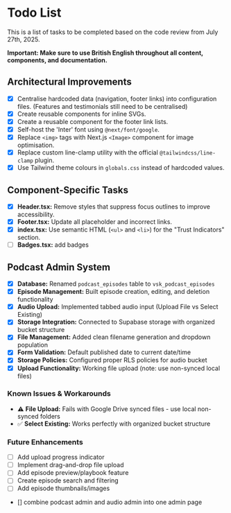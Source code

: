 # Todo List

This is a list of tasks to be completed based on the code review from July 27th, 2025.

**Important: Make sure to use British English throughout all content, components, and documentation.**

## Architectural Improvements
- [x] Centralise hardcoded data (navigation, footer links) into configuration files. (Features and testimonials still need to be centralised)
- [x] Create reusable components for inline SVGs.
- [x] Create a reusable component for the footer link lists.
- [x] Self-host the 'Inter' font using `@next/font/google`.
- [x] Replace `<img>` tags with Next.js `<Image>` component for image optimisation.
- [x] Replace custom line-clamp utility with the official `@tailwindcss/line-clamp` plugin.
- [x] Use Tailwind theme colours in `globals.css` instead of hardcoded values.

## Component-Specific Tasks
- [x] **Header.tsx:** Remove styles that suppress focus outlines to improve accessibility.
- [x] **Footer.tsx:** Update all placeholder and incorrect links.
- [x] **index.tsx:** Use semantic HTML (`<ul>` and `<li>`) for the "Trust Indicators" section.
- [ ] **Badges.tsx:** add badges

## Podcast Admin System
- [x] **Database:** Renamed `podcast_episodes` table to `vsk_podcast_episodes`
- [x] **Episode Management:** Built episode creation, editing, and deletion functionality
- [x] **Audio Upload:** Implemented tabbed audio input (Upload File vs Select Existing)
- [x] **Storage Integration:** Connected to Supabase storage with organized bucket structure
- [x] **File Management:** Added clean filename generation and dropdown population
- [x] **Form Validation:** Default published date to current date/time
- [x] **Storage Policies:** Configured proper RLS policies for audio bucket
- [x] **Upload Functionality:** Working file upload (note: use non-synced local files)

### Known Issues & Workarounds
- ⚠️ **File Upload:** Fails with Google Drive synced files - use local non-synced folders
- ✅ **Select Existing:** Works perfectly with organized bucket structure

### Future Enhancements
- [ ] Add upload progress indicator
- [ ] Implement drag-and-drop file upload
- [ ] Add episode preview/playbook feature
- [ ] Create episode search and filtering
- [ ] Add episode thumbnails/images
- [] combine podcast admin and audio admin into one admin page